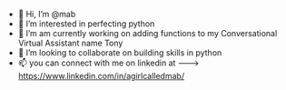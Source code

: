 - 👋 Hi, I’m @mab
- 👀 I’m interested in perfecting python
- 🌱 I’m am currently working on adding functions to my Conversational Virtual Assistant name Tony
- 💞️ I’m looking to collaborate on building skills in python
- 📫 you can connect with me on linkedin at ---> https://www.linkedin.com/in/agirlcalledmab/

<!---
mookonkw/mookonkw is a ✨ special ✨ repository because its `README.md` (this file) appears on your GitHub profile.
You can click the Preview link to take a look at your changes.
--->
